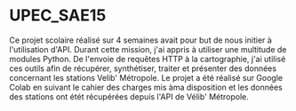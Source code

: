 # UPEC_SAE15
Ce projet scolaire réalisé sur 4 semaines avait pour but de nous initier à l'utilisation d'API.
Durant cette mission, j'ai appris à utiliser une multitude de modules Python. De l'envoie de requêtes HTTP à la cartographie, j'ai utilisé ces outils afin de récupérer, synthétiser, traiter et présenter des données concernant les stations Velib' Métropole.
Le projet a été réalisé sur Google Colab en suivant le cahier des charges mis àma disposition et les données des stations ont étét récupérées depuis l'API de Vélib' Métropole.
